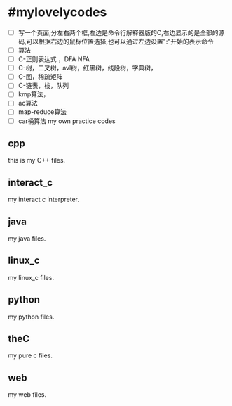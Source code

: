 #mylovelycodes
=============
- [ ] 写一个页面,分左右两个框,左边是命令行解释器版的C,右边显示的是全部的源码,可以根据右边的鼠标位置选择,也可以通过左边设置":"开始的表示命令
- [ ] 算法
- [ ] C-正则表达式 ，DFA NFA
- [ ] C-树，二叉树，avl树，红黑树，线段树，字典树，
- [ ] C-图，稀疏矩阵
- [ ] C-链表，栈，队列
- [ ] kmp算法，
- [ ] ac算法
- [ ] map-reduce算法
- [ ] car桶算法
my own practice codes
## cpp
this is my C++ files.

## interact_c
my interact c interpreter.

## java
my java files.

## linux_c
my linux_c files.

## python
my python files.

## theC
my pure c files.

## web
my web files.
